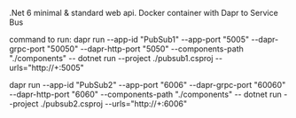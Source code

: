 .Net 6 minimal & standard web api.  Docker container with Dapr to Service Bus

command to run:
dapr run --app-id "PubSub1" --app-port "5005" --dapr-grpc-port "50050" --dapr-http-port "5050" --components-path "./components" -- dotnet run --project ./pubsub1.csproj --urls="http://+:5005"

dapr run --app-id "PubSub2" --app-port "6006" --dapr-grpc-port "60060" --dapr-http-port "6060" --components-path "./components" -- dotnet run --project ./pubsub2.csproj --urls="http://+:6006"
